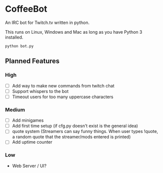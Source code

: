 # CoffeeBot
An IRC bot for Twitch.tv written in python. 

This runs on Linux, Windows and Mac as long as you have Python 3 installed.

```
python bot.py
```




## Planned Features
### High
- [ ] Add way to make new commands from twitch chat
- [ ] Support whispers to the bot
- [ ] Timeout users for too many uppercase characters

### Medium
- [ ] Add minigames
- [ ] Add first time setup (if cfg.py doesn't exist is the general idea)
- [ ] quote system (Streamers can say funny things. When user types !quote, a random quote that the streamer/mods entered is printed)
- [ ] Add uptime counter

### Low

- Web Server / UI?
